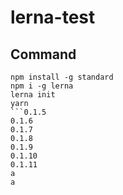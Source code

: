 # lerna-test

## Command

```
npm install -g standard
npm i -g lerna
lerna init
yarn
```0.1.5
0.1.6
0.1.7
0.1.8
0.1.9
0.1.10
0.1.11
a
a
